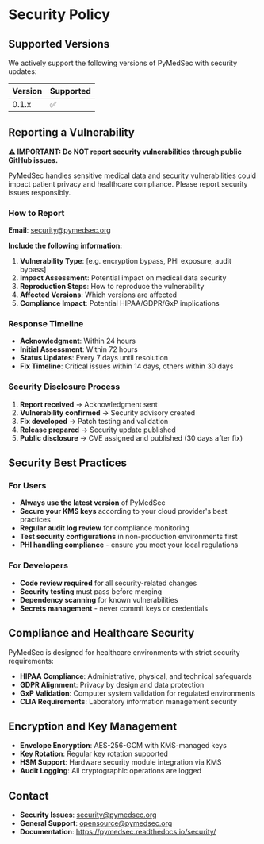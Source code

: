 # Security Policy

## Supported Versions

We actively support the following versions of PyMedSec with security updates:

| Version | Supported          |
| ------- | ------------------ |
| 0.1.x   | :white_check_mark: |

## Reporting a Vulnerability

**⚠️ IMPORTANT: Do NOT report security vulnerabilities through public GitHub issues.**

PyMedSec handles sensitive medical data and security vulnerabilities could impact patient privacy and healthcare compliance. Please report security issues responsibly.

### How to Report

**Email**: security@pymedsec.org

**Include the following information:**

1. **Vulnerability Type**: [e.g. encryption bypass, PHI exposure, audit bypass]
2. **Impact Assessment**: Potential impact on medical data security
3. **Reproduction Steps**: How to reproduce the vulnerability
4. **Affected Versions**: Which versions are affected
5. **Compliance Impact**: Potential HIPAA/GDPR/GxP implications

### Response Timeline

- **Acknowledgment**: Within 24 hours
- **Initial Assessment**: Within 72 hours
- **Status Updates**: Every 7 days until resolution
- **Fix Timeline**: Critical issues within 14 days, others within 30 days

### Security Disclosure Process

1. **Report received** → Acknowledgment sent
2. **Vulnerability confirmed** → Security advisory created
3. **Fix developed** → Patch testing and validation
4. **Release prepared** → Security update published
5. **Public disclosure** → CVE assigned and published (30 days after fix)

## Security Best Practices

### For Users

- **Always use the latest version** of PyMedSec
- **Secure your KMS keys** according to your cloud provider's best practices
- **Regular audit log review** for compliance monitoring
- **Test security configurations** in non-production environments first
- **PHI handling compliance** - ensure you meet your local regulations

### For Developers

- **Code review required** for all security-related changes
- **Security testing** must pass before merging
- **Dependency scanning** for known vulnerabilities
- **Secrets management** - never commit keys or credentials

## Compliance and Healthcare Security

PyMedSec is designed for healthcare environments with strict security requirements:

- **HIPAA Compliance**: Administrative, physical, and technical safeguards
- **GDPR Alignment**: Privacy by design and data protection
- **GxP Validation**: Computer system validation for regulated environments
- **CLIA Requirements**: Laboratory information management security

## Encryption and Key Management

- **Envelope Encryption**: AES-256-GCM with KMS-managed keys
- **Key Rotation**: Regular key rotation supported
- **HSM Support**: Hardware security module integration via KMS
- **Audit Logging**: All cryptographic operations are logged

## Contact

- **Security Issues**: security@pymedsec.org
- **General Support**: opensource@pymedsec.org
- **Documentation**: https://pymedsec.readthedocs.io/security/
